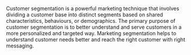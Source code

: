 Customer segmentation is a powerful marketing technique that involves dividing a customer base into distinct segments based on shared characteristics, behaviours, or demographics. The primary purpose of customer segmentation is to better understand and serve customers in a more personalized and targeted way. Marketing segmentation helps to understand customer needs better and reach the right customer with right messaging.
